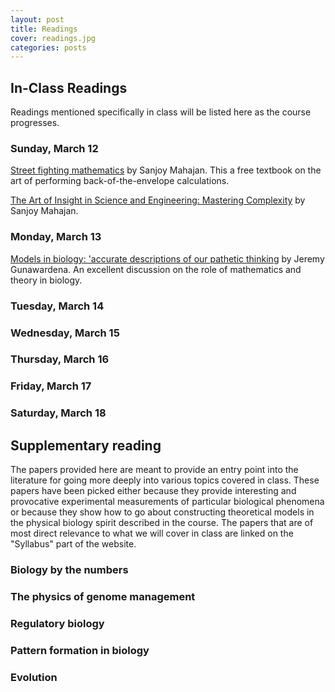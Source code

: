 ```yaml
---
layout: post
title: Readings
cover: readings.jpg
categories: posts
---
```


## In-Class Readings

Readings mentioned specifically in class will be listed here as the course progresses.

### Sunday, March 12

[Street fighting mathematics](https://mitpress.mit.edu/books/street-fighting-mathematics) by Sanjoy Mahajan. This a free textbook on the art of performing back-of-the-envelope calculations. <br />

[The Art of Insight in Science and Engineering: Mastering Complexity](https://mitpress.mit.edu/books/art-insight-science-and-engineering) by Sanjoy Mahajan.

### Monday, March 13

[Models in biology: 'accurate descriptions of our pathetic thinking](http://www.rpdata.caltech.edu/courses/PBoC_GIST_2016/BMC_Biol_2014_Gunawardena.pdf) by Jeremy Gunawardena. An excellent discussion on the role of mathematics and theory in biology. <br/>


### Tuesday, March 14

### Wednesday, March 15

### Thursday, March 16

### Friday, March 17

### Saturday, March 18


## Supplementary reading

The papers provided here are meant to provide an entry point
into the literature for going more deeply into various topics
covered in class. These papers have been picked either
because they provide interesting and provocative experimental
measurements of particular biological phenomena or because they
show how to go about constructing theoretical models in the
physical biology spirit described in the course. The papers
that are of most direct relevance to what we will cover in class
are linked on the "Syllabus" part of the website.

### Biology by the numbers


### The physics of genome management


### Regulatory biology


### Pattern formation in biology


### Evolution
